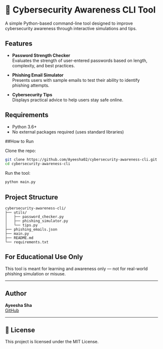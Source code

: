 # 🔐 Cybersecurity Awareness CLI Tool

A simple Python-based command-line tool designed to improve cybersecurity awareness through interactive simulations and tips.

## Features

- **Password Strength Checker**  
  Evaluates the strength of user-entered passwords based on length, complexity, and best practices.

- **Phishing Email Simulator**  
  Presents users with sample emails to test their ability to identify phishing attempts.

- **Cybersecurity Tips**  
  Displays practical advice to help users stay safe online.

## Requirements

- Python 3.6+
- No external packages required (uses standard libraries)

##How to Run

Clone the repo:

```bash
git clone https://github.com/Ayeesha02/cybersecurity-awareness-cli.git
cd cybersecurity-awareness-cli
```

Run the tool:

```bash
python main.py
```

## Project Structure

```
cybersecurity-awareness-cli/
├── utils/
│   ├── password_checker.py
│   ├── phishing_simulator.py
│   └── tips.py
├── phishing_emails.json
├── main.py
├── README.md
└── requirements.txt
```

## For Educational Use Only

This tool is meant for learning and awareness only — not for real-world phishing simulation or misuse.

---

## Author

**Ayeesha Sha**  
[GitHub](https://github.com/Ayeesha02)

---

## 📜 License

This project is licensed under the MIT License.
